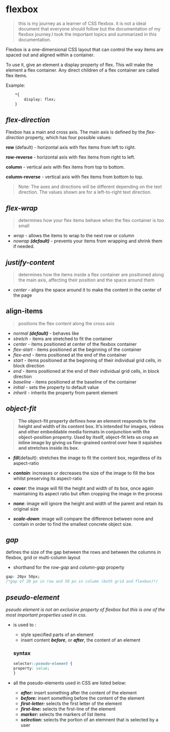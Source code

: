 # flexbox
> this is my journey as a learner of CSS flexbox. it is not a ideal document that everyone should follow but the documentation of my flexbox journey.I took the  important topics and summarized in this documentation.

 Flexbox is a one-dimensional CSS layout that can control the way items are spaced out and aligned within a container.

To use it, give an element a display property of flex. This will make the element a flex container. Any direct children of a flex container are called flex items.

Example: 
```html
    *{
        display: flex; 
    }
```
## *flex-direction*
Flexbox has a main and cross axis. The main axis is defined by the *flex-direction* property, which has four possible values:

**row** (default) - horizontal axis with flex items from left to right.

**row-reverse** - horizontal axis with flex items from right to left.

**column** - vertical axis with flex items from top to bottom.

**column-reverse** - vertical axis with flex items from bottom to top.

>Note: The axes and directions will be different depending on the text direction. The values shown are for a left-to-right text direction.

## *flex-wrap*
>determines how your flex items behave when the flex container is too small
*  *wrap* - allows the items to wrap to the next row or column
*   *nowrap **(default)*** - prevents your items from wrapping and shrink them if needed.

## *justify-content*
  >determines how the items inside a flex container are positioned along the main axis, affecting their position and the space around them
* *center* - aligns the space around it to make the content in the center of the page
  
## align-items
> positions the flex content along the cross axis

* *normal	**(default)*** - behaves like
* *stretch* - items are stretched to fit the container
* *center* - items positioned at center of the flexbox container
* *flex-start* - items positioned at the beginning of the container
* *flex-end* - items positioned at the end of the container
* *start* - items positioned at the beginning of their individual grid cells, in block direction
* *end* - items positioned at the end of their individual grid cells, in block direction
* *baseline* - items positioned at the baseline of the container
* *initial* - sets the property to default value
* *inherit* - inherits the property from parent element

## *object-fit*
> **The object-fit property defines how an element responds to the height and width of its content box. It’s intended for images, videos and other embeddable media formats in conjunction with the object-position property. Used by itself, object-fit lets us crop an inline image by giving us fine-grained control over how it squishes and stretches inside its box.**

* ***fill***(default):  stretches the image to fit the content box, regardless of its aspect-ratio

* ***contain***: increases or decreases the size of the image to fill the box whilst preserving its aspect-ratio 

* ***cover***: the image will fill the height and width of its box, once again maintaining its aspect ratio but often cropping the image in the process

* ***none***: image will ignore the height and width of the parent and retain its original size

* ***scale-down***: image will compare the difference between none and contain in order to find the smallest concrete object size.

## *gap*
defines the size of the gap between the rows and between the columns in flexbox, grid or multi-column layout
* shorthand for the *row-gap* and *column-gap* property

```css
gap: 20px 50px; 
/*gap of 20 px in row and 50 px in column (both grid and flexbox)*/
```

## *pseudo-element*
  *pseudo element is not an exclusive property of flexbox but this is one of the most important properties used in css.*

* is used to : 
  * style specified parts of an element
  * insert content ***before***, or ***after***, the content of an element

  ### syntax
  ``` css
  selector::pseudo-element {
  property: value;
  }
  ```

* all the pseudo-elements used in CSS are listed below:
  
    * ***after:*** insert something after the content of the element
    * ***before:*** insert something before the content of the element
    * ***first-letter:*** selects the first letter of the element
    * ***first-line:*** selects the first-line of the element
    * ***marker:*** selects the markers of list items 
    * ***selection:*** selects the portion of an elemnent that is selected by a user  